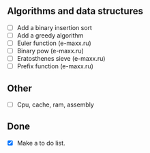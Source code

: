 ## Algorithms and data structures
- [ ] Add a binary insertion sort
- [ ] Add a greedy algorithm
- [ ] Euler function (e-maxx.ru)
- [ ] Binary pow (e-maxx.ru)
- [ ] Eratosthenes sieve (e-maxx.ru)
- [ ] Prefix function (e-maxx.ru)

## Other
- [ ] Cpu, cache, ram, assembly

## Done
- [x] Make a to do list.